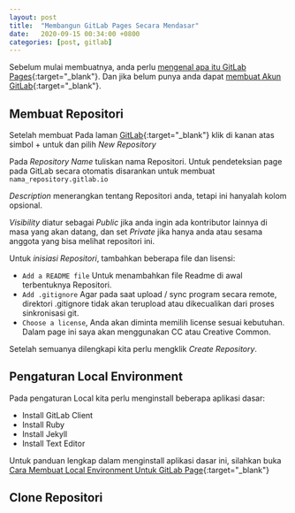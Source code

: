 ```yaml
---
layout: post
title:  "Membangun GitLab Pages Secara Mendasar"
date:   2020-09-15 00:34:00 +0800
categories: [post, gitlab]
---
```


Sebelum mulai membuatnya, anda perlu [mengenal apa itu GitLab Pages](#){:target="_blank"}. Dan jika belum punya anda dapat [membuat Akun GitLab](https://gitlab.com/users/sign_up){:target="_blank"}.

## Membuat Repositori

Setelah membuat Pada laman [GitLab](https://gitlab.com){:target="_blank"} klik di kanan atas simbol + untuk dan pilih *New Repository*

Pada *Repository Name* tuliskan nama Repositori. Untuk pendeteksian page pada GitLab secara otomatis disarankan untuk membuat `nama_repository.gitlab.io`

*Description* menerangkan tentang Repositori anda, tetapi ini hanyalah kolom opsional.

*Visibility* diatur sebagai *Public* jika anda ingin ada kontributor lainnya di masa yang akan datang, dan set *Private* jika hanya anda atau sesama anggota yang bisa melihat repositori ini.

Untuk *inisiasi Repositori*, tambahkan beberapa file dan lisensi:
- `Add a README file` Untuk menambahkan file Readme di awal terbentuknya Repositori.
- `Add .gitignore` Agar pada saat upload / sync program secara remote, direktori .gitignore tidak akan terupload atau dikecualikan dari proses sinkronisasi git.
- `Choose a license`, Anda akan diminta memilih license sesuai kebutuhan. Dalam page ini saya akan menggunakan CC atau Creative Common.

Setelah semuanya dilengkapi kita perlu mengklik *Create Repository*.

## Pengaturan Local Environment

Pada pengaturan Local kita perlu menginstall beberapa aplikasi dasar:
- Install GitLab Client
- Install Ruby
- Install Jekyll
- Install Text Editor

Untuk panduan lengkap dalam menginstall aplikasi dasar ini, silahkan buka [Cara Membuat Local Environment Untuk GitLab Page](#){:target="_blank"}

## Clone Repositori